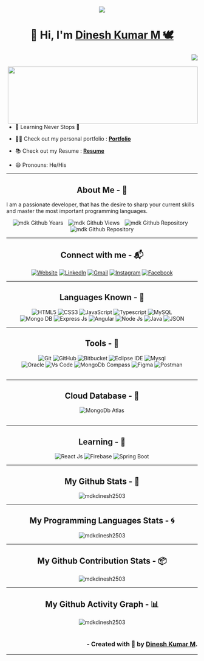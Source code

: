 <h3 align="center"><img src="https://capsule-render.vercel.app/api?type=Rounded&color=438CB5&height=90&section=header&text=💖DINESH%20KUMAR%20M💖&fontSize=40&fontColor=FFFFFF"/></h3>

<h1 align="center">👋 Hi, I'm <a href="https://github.com/mdkdinesh2503/" target="_blank"> Dinesh Kumar M 🕊️ </a></h1>

<h3 align="right"> <img src="https://readme-typing-svg.herokuapp.com?color=0357F7&lines=-+Full+Stack+Developer+%3A)"/> </h3>

<img src ="https://user-images.githubusercontent.com/74038190/225813708-98b745f2-7d22-48cf-9150-083f1b00d6c9.gif" align = right height = 150 width = 500/>

- 🌱 Learning Never Stops 🚀

- 👨‍💻 Check out my personal portfolio : **<a href="https://mdkdinesh2503.github.io/mdk/" target="_blank">Portfolio</a>**

- 📚 Check out my Resume : **<a href="https://mdkdinesh2503.github.io/mdk/images/Dinesh_Resume.pdf" target="_blank">Resume</a>**

- 😄 Pronouns: He/His

---

<!-- About section starts -->
<h2 align="center"> About Me - 🦅 </h2>
<p> I am a passionate developer, that has the desire to sharp your current skills and master the most important programming languages. </p>
<div align="center">
  <img src="https://badges.pufler.dev/years/mdkdinesh2503?color=blue&style=for-the-badge" alt="mdk Github Years" />&numsp;
  <img src="https://komarev.com/ghpvc/?username=mdkdinesh2503&color=blue&style=for-the-badge" alt="mdk Github Views" />&numsp;
  <img src="https://badges.pufler.dev/repos/mdkdinesh2503?color=blue&style=for-the-badge" alt="mdk Github Repository" />&numsp;
  <img src="https://komarev.com/ghpvc/?username=mdkdinesh2503&label=Visitors&color=0e75b6&style=for-the-badge" alt="mdk Github Repository" />
</div>

---
<!-- About section ends -->

<!-- Social link section starts -->
<h2 align="center">Connect with me - 📬 </h2>
<div align="center">
  <a href="..."><img alt="Website" src="https://img.shields.io/badge/Website-DC143C?style=for-the-badge&logo=medium&logoColor=white"/></a>
  <a href="https://www.linkedin.com/in/mdkdinesh2503/"><img alt="LinkedIn" src="https://img.shields.io/badge/linkedin-%230077B5.svg?style=for-the-badge&logo=linkedin&logoColor=white"/></a>
  <a href="mailto:mdkdinesh2503@gmail.com"><img alt="Gmail" src="https://img.shields.io/badge/Gmail-D14836?style=for-the-badge&logo=gmail&logoColor=white"/></a>
  <a href="https://www.instagram.com/mdk_here_official/"><img alt="Instagram" src="https://img.shields.io/badge/Instagram-E4405F?style=for-the-badge&logo=instagram&logoColor=white"/></a>
  <a href="https://www.facebook.com/people/Dinesh-Kumar/pfbid02nqDxuJZQZp3ST8XfNDhiiT5qt6BobeAbysc8yNWiusLmJ4YFaFoo9su8XXFYUSjtl/"><img alt="Facebook" src="https://img.shields.io/badge/Facebook-%231877F2?style=for-the-badge&logo=facebook&logoColor=white"/></a>
</div>

---
<!-- Social link section ends -->

<!-- Skills section starts -->
<h2 align="center">Languages Known - 🧰 </h2>
<div align="center">
  <img alt="HTML5" src="https://img.shields.io/badge/html5-%23E34F26.svg?style=for-the-badge&logo=html5&logoColor=white"/>
  <img alt="CSS3" src="https://img.shields.io/badge/css3-%231572B6.svg?style=for-the-badge&logo=css3&logoColor=white"/> 
  <img alt="JavaScript" src="https://img.shields.io/badge/javascript-F7DF1E?style=for-the-badge&logo=javascript&logoColor=black"/> 
  <img alt="Typescript" src="https://img.shields.io/badge/typescript-%23007ACC.svg?style=for-the-badge&logo=typescript&logoColor=white"/>
  <img alt="MySQL" src="https://img.shields.io/badge/mysql-4479A1?style=for-the-badge&logo=mysql&logoColor=white"/>
<br/>
  <img alt="Mongo DB" src="https://img.shields.io/badge/MongoDB-%234ea94b.svg?style=for-the-badge&logo=mongodb&logoColor=white"/>
  <img alt="Express Js" src="https://img.shields.io/badge/express.js-%23404d59.svg?style=for-the-badge&logo=express&logoColor=%2361DAFB"/>
  <img alt="Angular" src="https://img.shields.io/badge/angular-%23DD0031.svg?style=for-the-badge&logo=angular&logoColor=white"/>
  <img alt="Node Js" src="https://img.shields.io/badge/node.js-339933?style=for-the-badge&logo=node.js&logoColor=white"/> 
  <img alt="Java" src="https://img.shields.io/badge/Java-%23ED8B00.svg?style=for-the-badge&logo=Java&logoColor=white"/>
  <img alt="JSON" src="https://img.shields.io/badge/Json-339933?style=for-the-badge&logo=Json&logoColor=white"/>
</div>

---
<!-- Skills section ends -->

<!-- Tools section starts -->
<h2 align="center">Tools - 🔭</h2>
<div align="center">
  <img alt="Git" src="https://img.shields.io/badge/Git-F05032.svg?style=for-the-badge&logo=Git&logoColor=white"/>
  <img alt="GitHub" src="https://img.shields.io/badge/GitHub-121013.svg?style=for-the-badge&logo=GitHub&logoColor=white"/>
  <img alt="Bitbucket" src="https://img.shields.io/badge/bitbucket-%231572B6.svg?style=for-the-badge&logo=bitbucket&logoColor=white"/>
  <img alt="Eclipse IDE" src="https://img.shields.io/badge/Eclipse%20IDE-2C2255?style=for-the-badge&logo=Eclipse%20IDE&logoColor=white"/> 
  <img alt="Mysql" src="https://img.shields.io/badge/mysql-%231572B6.svg?style=for-the-badge&logo=mysql&logoColor=white"/><br/>
  <img alt="Oracle" src="https://img.shields.io/badge/oracle-CB3837?style=for-the-badge&logo=oracle&logoColor=white"/>
  <img alt="Vs Code" src="https://img.shields.io/badge/Visual_Studio-0078d7?style=for-the-badge&logo=visual%20studio&logoColor=white"/>
  <img alt="MongoDb Compass" src="https://img.shields.io/badge/MongoDb%20Compass-%234ea94b.svg?style=for-the-badge&logo=mongodb&logoColor=black"/>
  <img alt="Figma" src="https://img.shields.io/badge/Figma-%23F24E1E?style=for-the-badge&logo=Figma&logoColor=white"/>
  <img alt="Postman" src="https://img.shields.io/badge/Postman-FF6C37?style=for-the-badge&logo=postman&logoColor=white"/>
</div>
<br/>

---
<!-- Tools section ends -->

<!-- Cloud Database section starts -->
<h2 align="center">Cloud Database - 🔭</h2>
<div align="center">
  <img alt="MongoDb Atlas" src="https://img.shields.io/badge/MongoDb%20Atlas-%234ea94b.svg?style=for-the-badge&logo=mongodb&logoColor=black"/>
</div>
<br/>

---
<!-- Cloud Database section ends -->

<!-- Learnings section ends -->
<h2 align="center">Learning - 🤹</h2>
<div align="center">
  <img alt="React Js" src="https://img.shields.io/badge/react.js-61DBFB?style=for-the-badge&logo=react&logoColor=%23007ACC"/>
  <img alt="Firebase" src="https://img.shields.io/badge/firebase-F7DF1E?style=for-the-badge&logo=firebase&logoColor=black"/>
  <img alt="Spring Boot" src="https://img.shields.io/badge/spring boot-%23E34F26.svg?style=for-the-badge&logo=spring&logoColor=white"/>
</div>

---
<!-- Learnings section ends -->

<!-- Github Statics section starts -->
<h2 align="center"> My Github Stats - 📣 </h2>
<p align="center">
  <img src="https://github-readme-stats.vercel.app/api?username=mdkdinesh2503&show_icons=true&theme=radical&locale=en" alt="mdkdinesh2503" />
</p>

---
<!-- Github Statics section ends -->

<!-- Programming Statics section starts -->
<h2 align="center"> My Programming Languages Stats - 🌀 </h2>
<p align="center">
  <img src="https://github-readme-stats.vercel.app/api/top-langs?username=mdkdinesh2503&show_icons=true&theme=radical&locale=en&layout=compact" alt="mdkdinesh2503" />
</p>

---
<!-- Programming Statics section ends -->

<!-- Github Contribution section starts -->
<h2 align="center"> My Github Contribution Stats - 📦 </h2>
<div align="center">
<img align="center" src="https://github-readme-streak-stats.herokuapp.com/?user=mdkdinesh2503&theme=radical&border=7F3FBF&background=0D1117" alt="mdkdinesh2503" />
</div>

---
<!-- Github Contribution section ends -->

<!-- Github Activity section starts -->
<h2 align="center"> My Github Activity Graph - 📊 </h2>
<div align="center">
<img align="center" src="https://github-readme-activity-graph.vercel.app/graph?username=mdkdinesh2503&custom_title=Dinesh%20Kumar%20M's%20GitHub%20Activity%20Graph&bg_color=0D1117&color=7F3FBF&line=7F3FBF&point=7F3FBF&area_color=FFFFFF&title_color=FFFFFF&border=7F3FBF&area=true" alt="mdkdinesh2503" />
</div>
<br/>
<!-- Github Activity section ends -->

 <h3 align="right">- Created with 🤍 by <a href="https://github.com/mdkdinesh2503/">Dinesh Kumar M</a>. </h3>

 ---

